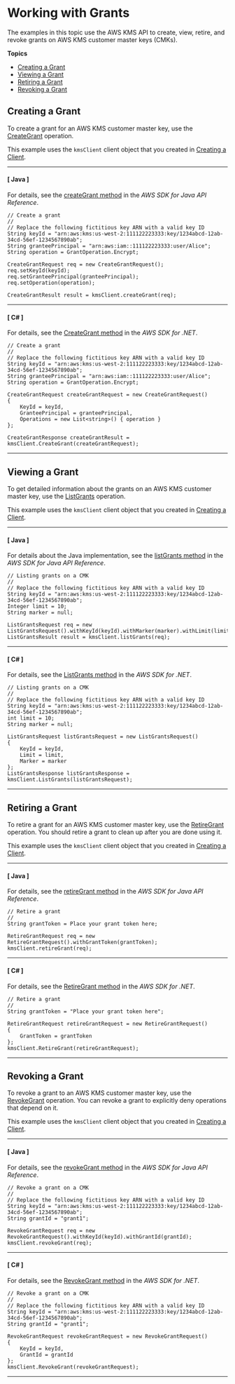 # Working with Grants<a name="programming-grants"></a>

The examples in this topic use the AWS KMS API to create, view, retire, and revoke grants on AWS KMS customer master keys \(CMKs\)\.

**Topics**
+ [Creating a Grant](#create-grant)
+ [Viewing a Grant](#list-grants)
+ [Retiring a Grant](#retire-grant)
+ [Revoking a Grant](#revoke-grant)

## Creating a Grant<a name="create-grant"></a>

To create a grant for an AWS KMS customer master key, use the [CreateGrant](http://docs.aws.amazon.com/kms/latest/APIReference/API_CreateGrant.html) operation\.

This example uses the `kmsClient` client object that you created in [Creating a Client](programming-client.md)\.

------
#### [ Java ]

For details, see the [createGrant method](http://docs.aws.amazon.com/AWSJavaSDK/latest/javadoc/com/amazonaws/services/kms/AWSKMSClient.html#createGrant-com.amazonaws.services.kms.model.CreateGrantRequest-) in the *AWS SDK for Java API Reference*\.

```
// Create a grant
//
// Replace the following fictitious key ARN with a valid key ID
String keyId = "arn:aws:kms:us-west-2:111122223333:key/1234abcd-12ab-34cd-56ef-1234567890ab";
String granteePrincipal = "arn:aws:iam::111122223333:user/Alice";
String operation = GrantOperation.Encrypt;

CreateGrantRequest req = new CreateGrantRequest();
req.setKeyId(keyId);
req.setGranteePrincipal(granteePrincipal);
req.setOperation(operation);

CreateGrantResult result = kmsClient.createGrant(req);
```

------
#### [ C\# ]

For details, see the [CreateGrant method](http://docs.aws.amazon.com/sdkfornet/v3/apidocs/items/KeyManagementService/MKeyManagementServiceCreateGrantCreateGrantRequest.html) in the *AWS SDK for \.NET*\.

```
// Create a grant
//
// Replace the following fictitious key ARN with a valid key ID
String keyId = "arn:aws:kms:us-west-2:111122223333:key/1234abcd-12ab-34cd-56ef-1234567890ab";
String granteePrincipal = "arn:aws:iam::111122223333:user/Alice";
String operation = GrantOperation.Encrypt;

CreateGrantRequest createGrantRequest = new CreateGrantRequest()
{
    KeyId = keyId,
    GranteePrincipal = granteePrincipal,
    Operations = new List<string>() { operation }
};

CreateGrantResponse createGrantResult = kmsClient.CreateGrant(createGrantRequest);
```

------

## Viewing a Grant<a name="list-grants"></a>

To get detailed information about the grants on an AWS KMS customer master key, use the [ListGrants](http://docs.aws.amazon.com/kms/latest/APIReference/API_ListGrants.html) operation\. 

This example uses the `kmsClient` client object that you created in [Creating a Client](programming-client.md)\.

------
#### [ Java ]

For details about the Java implementation, see the [listGrants method](http://docs.aws.amazon.com/AWSJavaSDK/latest/javadoc/com/amazonaws/services/kms/AWSKMSClient.html#listGrants-com.amazonaws.services.kms.model.ListGrantsRequest-) in the *AWS SDK for Java API Reference*\.

```
// Listing grants on a CMK
//
// Replace the following fictitious key ARN with a valid key ID
String keyId = "arn:aws:kms:us-west-2:111122223333:key/1234abcd-12ab-34cd-56ef-1234567890ab";
Integer limit = 10;
String marker = null;

ListGrantsRequest req = new ListGrantsRequest().withKeyId(keyId).withMarker(marker).withLimit(limit);
ListGrantsResult result = kmsClient.listGrants(req);
```

------
#### [ C\# ]

For details, see the [ListGrants method](http://docs.aws.amazon.com/sdkfornet/v3/apidocs/items/KeyManagementService/MKeyManagementServiceListGrantsListGrantsRequest.html) in the *AWS SDK for \.NET*\.

```
// Listing grants on a CMK
//
// Replace the following fictitious key ARN with a valid key ID
String keyId = "arn:aws:kms:us-west-2:111122223333:key/1234abcd-12ab-34cd-56ef-1234567890ab";
int limit = 10;
String marker = null;

ListGrantsRequest listGrantsRequest = new ListGrantsRequest()
{
    KeyId = keyId,
    Limit = limit,
    Marker = marker
};
ListGrantsResponse listGrantsResponse = kmsClient.ListGrants(listGrantsRequest);
```

------

## Retiring a Grant<a name="retire-grant"></a>

To retire a grant for an AWS KMS customer master key, use the [RetireGrant](http://docs.aws.amazon.com/kms/latest/APIReference/API_RetireGrant.html) operation\. You should retire a grant to clean up after you are done using it\.

This example uses the `kmsClient` client object that you created in [Creating a Client](programming-client.md)\.

------
#### [ Java ]

For details, see the [retireGrant method](http://docs.aws.amazon.com/AWSJavaSDK/latest/javadoc/com/amazonaws/services/kms/AWSKMSClient.html#retireGrant-com.amazonaws.services.kms.model.RetireGrantRequest-) in the *AWS SDK for Java API Reference*\.

```
// Retire a grant
//
String grantToken = Place your grant token here;

RetireGrantRequest req = new RetireGrantRequest().withGrantToken(grantToken);
kmsClient.retireGrant(req);
```

------
#### [ C\# ]

For details, see the [RetireGrant method](http://docs.aws.amazon.com/sdkfornet/v3/apidocs/items/KeyManagementService/MKeyManagementServiceRetireGrantRetireGrantRequest.html) in the *AWS SDK for \.NET*\.

```
// Retire a grant
//
String grantToken = "Place your grant token here";

RetireGrantRequest retireGrantRequest = new RetireGrantRequest()
{
    GrantToken = grantToken
};
kmsClient.RetireGrant(retireGrantRequest);
```

------

## Revoking a Grant<a name="revoke-grant"></a>

To revoke a grant to an AWS KMS customer master key, use the [RevokeGrant](http://docs.aws.amazon.com/kms/latest/APIReference/API_RevokeGrant.html) operation\. You can revoke a grant to explicitly deny operations that depend on it\. 

This example uses the `kmsClient` client object that you created in [Creating a Client](programming-client.md)\.

------
#### [ Java ]

For details, see the [revokeGrant method](http://docs.aws.amazon.com/AWSJavaSDK/latest/javadoc/com/amazonaws/services/kms/AWSKMSClient.html#revokeGrant-com.amazonaws.services.kms.model.RevokeGrantRequest-) in the *AWS SDK for Java API Reference*\.

```
// Revoke a grant on a CMK
//
// Replace the following fictitious key ARN with a valid key ID
String keyId = "arn:aws:kms:us-west-2:111122223333:key/1234abcd-12ab-34cd-56ef-1234567890ab";
String grantId = "grant1";

RevokeGrantRequest req = new RevokeGrantRequest().withKeyId(keyId).withGrantId(grantId);
kmsClient.revokeGrant(req);
```

------
#### [ C\# ]

For details, see the [RevokeGrant method](http://docs.aws.amazon.com/sdkfornet/v3/apidocs/items/KeyManagementService/MKeyManagementServiceRevokeGrantRevokeGrantRequest.html) in the *AWS SDK for \.NET*\.

```
// Revoke a grant on a CMK
//
// Replace the following fictitious key ARN with a valid key ID
String keyId = "arn:aws:kms:us-west-2:111122223333:key/1234abcd-12ab-34cd-56ef-1234567890ab";
String grantId = "grant1";

RevokeGrantRequest revokeGrantRequest = new RevokeGrantRequest()
{
    KeyId = keyId,
    GrantId = grantId
};
kmsClient.RevokeGrant(revokeGrantRequest);
```

------
